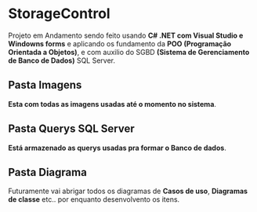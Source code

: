 # StorageControl
Projeto em Andamento sendo feito usando **C# .NET com Visual Studio e Windowns forms** e aplicando os fundamento da **POO (Programação Orientada a Objetos)**, e com auxilio do SGBD **(Sistema de Gerenciamento de Banco de Dados)** SQL Server.

## Pasta Imagens
**Esta com todas as imagens usadas até o momento no sistema**.

## Pasta Querys SQL Server
**Está armazenado as querys usadas pra formar o Banco de dados**.

## Pasta Diagrama
Futuramente vai abrigar todos os diagramas de **Casos de uso**, **Diagramas de classe** etc.. por enquanto desenvolvento os itens.
